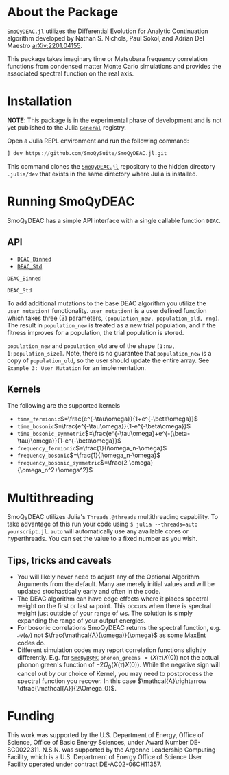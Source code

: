 # About the Package

[`SmoQyDEAC.jl`](https://github.com/SmoQySuite/SmoQyDEAC.jl.git) utilizes the Differential Evolution for Analytic Continuation algorithm developed by Nathan S. Nichols, Paul Sokol, and Adrian Del Maestro [arXiv:2201.04155](https://arxiv.org/abs/2201.04155).

This package takes imaginary time or Matsubara frequency correlation functions from condensed matter Monte Carlo simulations and provides the associated spectral function on the real axis. 

# Installation

**NOTE**: This package is in the experimental phase of development and is not yet published to the Julia [`General`](https://github.com/JuliaRegistries/General.git) registry.

Open a Julia REPL environment and run the following command:
```julia
] dev https://github.com/SmoQySuite/SmoQyDEAC.jl.git
```
This command clones the [`SmoQyDEAC.jl`](https://github.com/SmoQySuite/SmoQyDEAC.jl.git) repository to the hidden directory `.julia/dev` that exists in the same directory where Julia is installed.

# Running SmoQyDEAC

SmoQyDEAC has a simple API interface with a single callable function `DEAC`.

## API
- [`DEAC_Binned`](@ref)
- [`DEAC_Std`](@ref)

```@docs
DEAC_Binned
```
```@docs
DEAC_Std
```

To add additional mutations to the base DEAC algorithm you utilize the ```user_mutation!``` functionality. ```user_mutation!``` is a user defined function which takes three (3) parameters, ```(population_new, population_old, rng)```. The result in ```population_new``` is treated as a new trial population, and if the fitness improves for a population, the trial population is stored.

```population_new``` and ```population_old``` are of the shape ```[1:nω, 1:population_size]```. Note, there is no guarantee that ```population_new``` is a copy of ```population_old```, so the user should update the entire array. See `Example 3: User Mutation` for an implementation.

## Kernels
The following are the supported kernels
- `time_fermionic`$=\frac{e^{-\tau\omega}}{1+e^{-\beta\omega}}$
- `time_bosonic`$=\frac{e^{-\tau\omega}}{1-e^{-\beta\omega}}$
- `time_bosonic_symmetric`$=\frac{e^{-\tau\omega}+e^{-(\beta-\tau)\omega}}{1-e^{-\beta\omega}}$
- `frequency_fermionic`$=\frac{1}{i\omega_n-\omega}$
- `frequency_bosonic`$=\frac{1}{i\omega_n-\omega}$
- `frequency_bosonic_symmetric`$=\frac{2 \omega}{\omega_n^2+\omega^2}$

# Multithreading
SmoQyDEAC utilizes Julia's `Threads.@threads` multithreading capability. To take advantage of this run your code using 
```$ julia --threads=auto yourscript.jl```. 
`auto` will automatically use any available cores or hyperthreads. You can set the value to a fixed number as you wish.

## Tips, tricks and caveats

- You will likely never need to adjust any of the Optional Algorithm Arguments from the default. Many are merely initial values and will be updated stochastically early and often in the code.
- The DEAC algorithm can have edge effects where it places spectral weight on the first or last ω point. This occurs when there is spectral weight just outside of your range of ωs. The solution is simply expanding the range of your output energies.
- For bosonic correlations SmoQyDEAC returns the spectral function, e.g. $\mathcal{A}(\omega)$ not $\frac{\mathcal{A}(\omega)}{\omega}$ as some MaxEnt codes do.
- Different simulation codes may report correlation functions slightly differently. E.g. for [`SmoQyDQMC`](https://github.com/SmoQySuite/SmoQyDQMC.jl) `phonon_greens` $=\langle X(\tau)X(0)\rangle$ not the actual phonon green's function of $-2\Omega_0\langle X(\tau)X(0)\rangle$. While the negative sign will cancel out by our choice of Kernel, you may need to postprocess the spectral function you recover. In this case $\mathcal{A}\rightarrow \dfrac{\mathcal{A}}{2\Omega_0}$. 

# Funding
This work was supported by the U.S. Department of Energy, Office of Science, Office of Basic Energy Sciences, under Award Number DE-SC0022311. N.S.N. was supported by the Argonne Leadership Computing Facility, which is a U.S. Department of Energy Office of Science User Facility operated under contract DE-AC02-06CH11357. 

